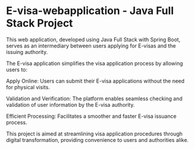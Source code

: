 # E-visa-webapplication - Java Full Stack Project
This web application, developed using Java Full Stack with Spring Boot, serves as an intermediary between users applying for E-visas and the issuing authority. <br>

The E-visa application simplifies the visa application process by allowing users to:
<br>

Apply Online: Users can submit their E-visa applications without the need for physical visits.<br>

Validation and Verification: The platform enables seamless checking and validation of user information by the E-visa authority.<br>

Efficient Processing: Facilitates a smoother and faster E-visa issuance process.<br>

This project is aimed at streamlining visa application procedures through digital transformation, providing convenience to users and authorities alike.
